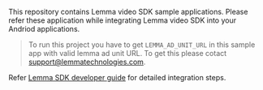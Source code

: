 This repository contains Lemma video SDK sample applications. Please refer these application while integrating Lemma video SDK into your Andriod applications.

> To run this project you have to get `LEMMA_AD_UNIT_URL` in this sample app with valid lemma ad unit URL. To get this please cotact support@lemmatechnologies.com.

Refer [Lemma SDK developer guide](https://github.com/lmsdkdev/lemma-sdk-samples/wiki) for detailed integration steps.
